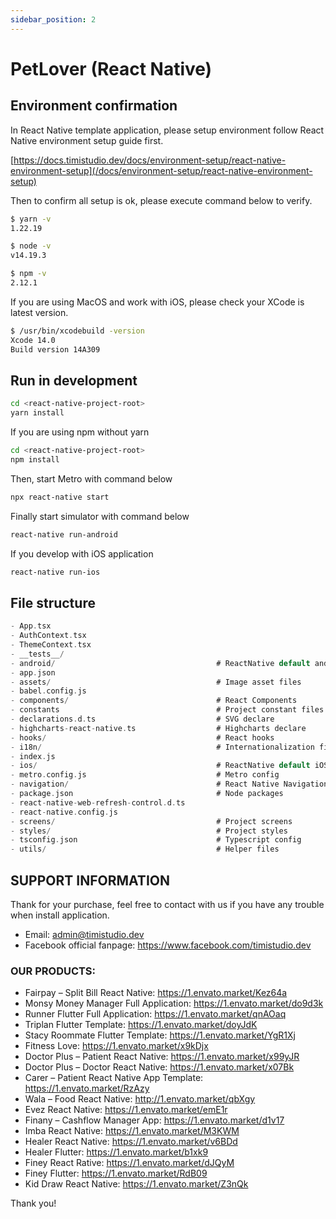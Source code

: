 ```yaml
---
sidebar_position: 2
---
```


# PetLover (React Native)

## Environment confirmation

In React Native template application, please setup environment follow React Native environment setup guide first.

[https://docs.timistudio.dev/docs/environment-setup/react-native-environment-setup](/docs/environment-setup/react-native-environment-setup)

Then to confirm all setup is ok, please execute command below to verify.

```bash
$ yarn -v
1.22.19

$ node -v
v14.19.3

$ npm -v
2.12.1
```

If you are using MacOS and work with iOS, please check your XCode is latest version.

```bash
$ /usr/bin/xcodebuild -version
Xcode 14.0
Build version 14A309
```

## Run in development

```bash
cd <react-native-project-root>
yarn install
```

If you are using npm without yarn

```bash
cd <react-native-project-root>
npm install
```

Then, start Metro with command below

```bash
npx react-native start
```

Finally start simulator with command below

```bash
react-native run-android
```

If you develop with iOS application

```bash
react-native run-ios
```

## File structure

```c
- App.tsx
- AuthContext.tsx
- ThemeContext.tsx
- __tests__/
- android/                                    # ReactNative default android files
- app.json
- assets/                                     # Image asset files
- babel.config.js
- components/                                 # React Components
- constants                                   # Project constant files
- declarations.d.ts                           # SVG declare
- highcharts-react-native.ts                  # Highcharts declare
- hooks/                                      # React hooks
- i18n/                                       # Internationalization files
- index.js
- ios/                                        # ReactNative default iOS files
- metro.config.js                             # Metro config
- navigation/                                 # React Native Navigations
- package.json                                # Node packages
- react-native-web-refresh-control.d.ts
- react-native.config.js
- screens/                                    # Project screens
- styles/                                     # Project styles
- tsconfig.json                               # Typescript config
- utils/                                      # Helper files
```

## SUPPORT INFORMATION

Thank for your purchase, feel free to contact with us if you have any trouble when install application.

- Email: admin@timistudio.dev
- Facebook official fanpage: <https://www.facebook.com/timistudio.dev>

### OUR PRODUCTS:

- Fairpay – Split Bill React Native: https://1.envato.market/Kez64a
- Monsy Money Manager Full Application: https://1.envato.market/do9d3k
- Runner Flutter Full Application: https://1.envato.market/qnAOaq
- Triplan Flutter Template: https://1.envato.market/doyJdK
- Stacy Roommate Flutter Template: https://1.envato.market/YgR1Xj
- Fitness Love: https://1.envato.market/x9kDjx
- Doctor Plus – Patient React Native: https://1.envato.market/x99yJR
- Doctor Plus – Doctor React Native: https://1.envato.market/x07Bk
- Carer – Patient React Native App Template: https://1.envato.market/RzAzy
- Wala – Food React Native: http://1.envato.market/qbXgy
- Evez React Native: https://1.envato.market/emE1r
- Finany – Cashflow Manager App: https://1.envato.market/d1v17
- Imba React Native: https://1.envato.market/M3KWM
- Healer React Native: https://1.envato.market/v6BDd
- Healer Flutter: https://1.envato.market/b1xk9
- Finey React Rative: https://1.envato.market/dJQyM
- Finey Flutter: https://1.envato.market/RdB09
- Kid Draw React Native: https://1.envato.market/Z3nQk

Thank you!
